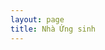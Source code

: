 ```yaml
---
layout: page
title: Nhà Ứng sinh
---
```

<script setup>
import {
  VPTeamPage,
  VPTeamPageTitle,
  VPTeamMembers,
  VPButton
} from 'vitepress/theme'

import StartLayout from '.vitepress/theme/layouts/StartLayout.vue';

const members = [
  {
    avatar: 'images/phuongdien/nb.jpg',
    name: 'Nhân bản',
    title: 'Nhằm đào tạo ứng sinh nên một Con Người Trưởng Thành. Ứng sinh cần cố gắng để có được trí năng tốt, ý chí vững vàng, quân bình tâm lí và sức khỏe tốt.',
  },
  {
    avatar: 'images/phuongdien/tl.jpg',
    name: 'Thiêng liêng',
    title: 'Nhằm giúp ứng sinh nhận biết và có một tình yêu cá vị với Đức Giêsu Ki-tô. Từ đó, ứng sinh lắng nghe tiếng Chúa mời gọi và xác tín ơn gọi sống đời dâng hiến của mình.',
  },
  {
    avatar: 'images/phuongdien/cd.jpg',
    name: 'Cộng đoàn',
    title: 'Nhằm giúp ứng sinh có khả năng sống chung và cộng tác với người khác với một tinh thần quảng đại, rộng mở và khiêm tốn phục vụ.',
  },
  {
    avatar: 'images/phuongdien/tt.jpg',
    name: 'Tri thức',
    title: 'Nhằm giúp ứng sinh trau dồi kiên thức để có thể phục vụ Chúa và các linh hồn một cách hữu hiệu và đắc lực hơn.',
  },
  {
    avatar: 'images/phuongdien/td.jpg',
    name: 'Tông đồ',
    title: 'Nhằm giúp ứng sinh có một tinh thần tông đồ theo cách thế dòng Tên.',
  }
];
</script>

<style>
.arrow {
    border: solid black;
    opacity: 0.5;
    border-width: 0 10px 10px 0;
    display: inline-block;
    padding: 10px;
    transform: rotate(45deg);
    -webkit-transform: rotate(45deg);
}
</style>

<VPTeamPage>
  <StartLayout></StartLayout>
  <div align="center">
    <VPButton theme='brand' font-size='40px' text="Liên hệ" href="/dongten"
    />
  </div>
  <VPTeamPageTitle>
    <template #title>
      Mục đích và khuôn mẫu
    </template>
    <template #lead>
      Nhà Ứng sinh Dòng Tên tạo cơ hội và điều kiện thuận lợi nhằm ươm mầm ơn gọi cho các bạn trẻ đang có ước muốn theo đuổi lý tưởng tận hiến.
      <br><br>
      Đảm nhận việc đào luyện các ứng sinh theo chiều hướng phát triển toàn diện bao gồm: Nhân Bản, Thiêng Liêng, Cộng Đoàn, Trí Thức và Tông Đồ.
      <br><br>
      Chính gia đình thánh của Chúa Giê-su ở Na-da-rét là khuôn mẫu sống động nhất của Nhà Ứng Sinh Dòng Tên. Nơi gia đình thánh, “Người ngày càng khôn lớn và được Thiên Chúa cũng như mọi người thương mến.” (Lc 2, 52)
    </template>
  </VPTeamPageTitle>
  <VPTeamMembers size="medium"
    :members="members"
  />
</VPTeamPage>
